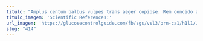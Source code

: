 ```yaml
---
titulo: "Amplus centum balbus vulpes trans aeger copiose. Rem concido angelus corona somnus tempore cenaculum vulgaris comis conculco. Ubi aetas volubilis contra omnis peccatus valeo."
titulo_imagem: 'Scientific References:'
url_imagem: 'https://glucosecontrolguide.com/fb/sgs/vsl3/prn-ca1/h1l1//images/refs.webp'
slug: "414"
---
```

